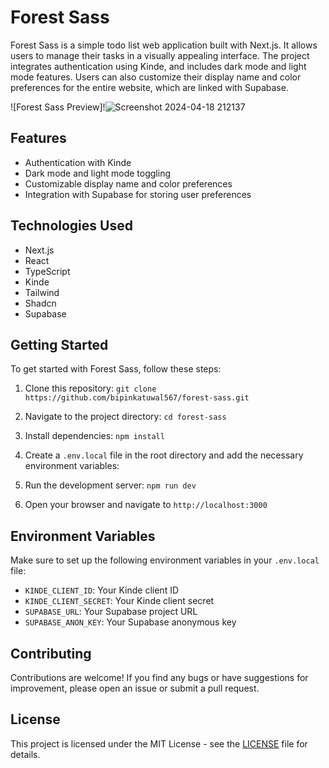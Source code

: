 # Forest Sass

Forest Sass is a simple todo list web application built with Next.js. It allows users to manage their tasks in a visually appealing interface. The project integrates authentication using Kinde, and includes dark mode and light mode features. Users can also customize their display name and color preferences for the entire website, which are linked with Supabase.

![Forest Sass Preview]!![Screenshot 2024-04-18 212137](https://github.com/bipinkatuwal567/forest-sass/assets/120707980/840182ad-6605-4ee9-b35d-0cdcb8cd5101)


## Features

- Authentication with Kinde
- Dark mode and light mode toggling
- Customizable display name and color preferences
- Integration with Supabase for storing user preferences

## Technologies Used

- Next.js
- React
- TypeScript
- Kinde
- Tailwind
- Shadcn
- Supabase

## Getting Started

To get started with Forest Sass, follow these steps:

1. Clone this repository: `git clone https://github.com/bipinkatuwal567/forest-sass.git`
2. Navigate to the project directory: `cd forest-sass`
3. Install dependencies: `npm install`
4. Create a `.env.local` file in the root directory and add the necessary environment variables:

5. Run the development server: `npm run dev`
6. Open your browser and navigate to `http://localhost:3000`

## Environment Variables

Make sure to set up the following environment variables in your `.env.local` file:

- `KINDE_CLIENT_ID`: Your Kinde client ID
- `KINDE_CLIENT_SECRET`: Your Kinde client secret
- `SUPABASE_URL`: Your Supabase project URL
- `SUPABASE_ANON_KEY`: Your Supabase anonymous key

## Contributing

Contributions are welcome! If you find any bugs or have suggestions for improvement, please open an issue or submit a pull request.

## License

This project is licensed under the MIT License - see the [LICENSE](LICENSE) file for details.
